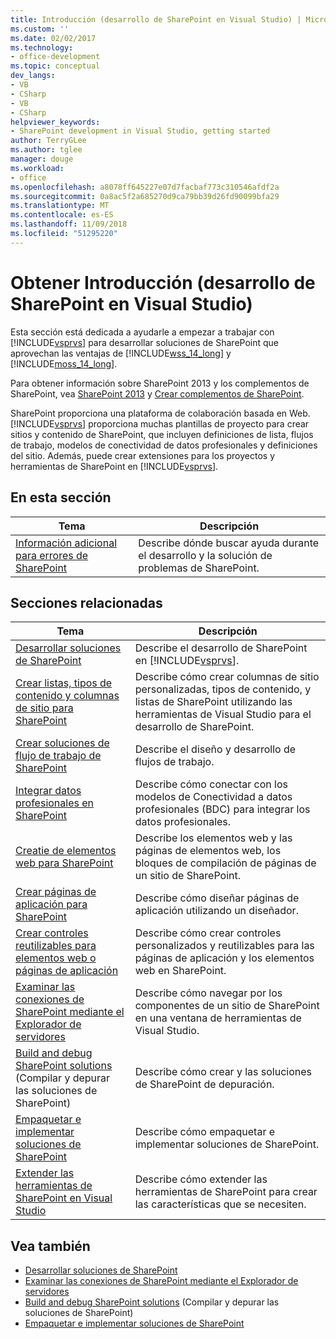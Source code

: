 ```yaml
---
title: Introducción (desarrollo de SharePoint en Visual Studio) | Microsoft Docs
ms.custom: ''
ms.date: 02/02/2017
ms.technology:
- office-development
ms.topic: conceptual
dev_langs:
- VB
- CSharp
- VB
- CSharp
helpviewer_keywords:
- SharePoint development in Visual Studio, getting started
author: TerryGLee
ms.author: tglee
manager: douge
ms.workload:
- office
ms.openlocfilehash: a8078ff645227e07d7facbaf773c310546afdf2a
ms.sourcegitcommit: 0a8ac5f2a685270d9ca79bb39d26fd90099bfa29
ms.translationtype: MT
ms.contentlocale: es-ES
ms.lasthandoff: 11/09/2018
ms.locfileid: "51295220"
---
```

# <a name="get-started-sharepoint-development-in-visual-studio"></a>Obtener Introducción (desarrollo de SharePoint en Visual Studio)
  Esta sección está dedicada a ayudarle a empezar a trabajar con [!INCLUDE[vsprvs](../sharepoint/includes/vsprvs-md.md)] para desarrollar soluciones de SharePoint que aprovechan las ventajas de [!INCLUDE[wss_14_long](../sharepoint/includes/wss-14-long-md.md)] y [!INCLUDE[moss_14_long](../sharepoint/includes/moss-14-long-md.md)].

 Para obtener información sobre SharePoint 2013 y los complementos de SharePoint, vea [SharePoint 2013](https://msdn.microsoft.com/library/jj162979.aspx) y [Crear complementos de SharePoint](/sharepoint/dev/sp-add-ins/sharepoint-add-ins).

 SharePoint proporciona una plataforma de colaboración basada en Web. [!INCLUDE[vsprvs](../sharepoint/includes/vsprvs-md.md)] proporciona muchas plantillas de proyecto para crear sitios y contenido de SharePoint, que incluyen definiciones de lista, flujos de trabajo, modelos de conectividad de datos profesionales y definiciones del sitio. Además, puede crear extensiones para los proyectos y herramientas de SharePoint en [!INCLUDE[vsprvs](../sharepoint/includes/vsprvs-md.md)].

## <a name="in-this-section"></a>En esta sección

|Tema|Descripción|
|-----------|-----------------|
|[Información adicional para errores de SharePoint](../sharepoint/additional-information-for-sharepoint-errors.md)|Describe dónde buscar ayuda durante el desarrollo y la solución de problemas de SharePoint.|

## <a name="related-sections"></a>Secciones relacionadas

|Tema|Descripción|
|-----------|-----------------|
|[Desarrollar soluciones de SharePoint](../sharepoint/developing-sharepoint-solutions.md)|Describe el desarrollo de SharePoint en [!INCLUDE[vsprvs](../sharepoint/includes/vsprvs-md.md)].|
|[Crear listas, tipos de contenido y columnas de sitio para SharePoint](../sharepoint/creating-site-columns-content-types-and-lists-for-sharepoint.md)|Describe cómo crear columnas de sitio personalizadas, tipos de contenido, y listas de SharePoint utilizando las herramientas de Visual Studio para el desarrollo de SharePoint.|
|[Crear soluciones de flujo de trabajo de SharePoint](../sharepoint/creating-sharepoint-workflow-solutions.md)|Describe el diseño y desarrollo de flujos de trabajo.|
|[Integrar datos profesionales en SharePoint](../sharepoint/integrating-business-data-into-sharepoint.md)|Describe cómo conectar con los modelos de Conectividad a datos profesionales (BDC) para integrar los datos profesionales.|
|[Creatie de elementos web para SharePoint](../sharepoint/creating-web-parts-for-sharepoint.md)|Describe los elementos web y las páginas de elementos web, los bloques de compilación de páginas de un sitio de SharePoint.|
|[Crear páginas de aplicación para SharePoint](../sharepoint/creating-application-pages-for-sharepoint.md)|Describe cómo diseñar páginas de aplicación utilizando un diseñador.|
|[Crear controles reutilizables para elementos web o páginas de aplicación](../sharepoint/creating-reusable-controls-for-web-parts-or-application-pages.md)|Describe cómo crear controles personalizados y reutilizables para las páginas de aplicación y los elementos web en SharePoint.|
|[Examinar las conexiones de SharePoint mediante el Explorador de servidores](../sharepoint/browsing-sharepoint-connections-using-server-explorer.md)|Describe cómo navegar por los componentes de un sitio de SharePoint en una ventana de herramientas de Visual Studio.|
|[Build and debug SharePoint solutions](../sharepoint/building-and-debugging-sharepoint-solutions.md) (Compilar y depurar las soluciones de SharePoint)|Describe cómo crear y las soluciones de SharePoint de depuración.|
|[Empaquetar e implementar soluciones de SharePoint](../sharepoint/packaging-and-deploying-sharepoint-solutions.md)|Describe cómo empaquetar e implementar soluciones de SharePoint.|
|[Extender las herramientas de SharePoint en Visual Studio](../sharepoint/extending-the-sharepoint-tools-in-visual-studio.md)|Describe cómo extender las herramientas de SharePoint para crear las características que se necesiten.|

## <a name="see-also"></a>Vea también

- [Desarrollar soluciones de SharePoint](../sharepoint/developing-sharepoint-solutions.md)
- [Examinar las conexiones de SharePoint mediante el Explorador de servidores](../sharepoint/browsing-sharepoint-connections-using-server-explorer.md)
- [Build and debug SharePoint solutions](../sharepoint/building-and-debugging-sharepoint-solutions.md) (Compilar y depurar las soluciones de SharePoint)
- [Empaquetar e implementar soluciones de SharePoint](../sharepoint/packaging-and-deploying-sharepoint-solutions.md)